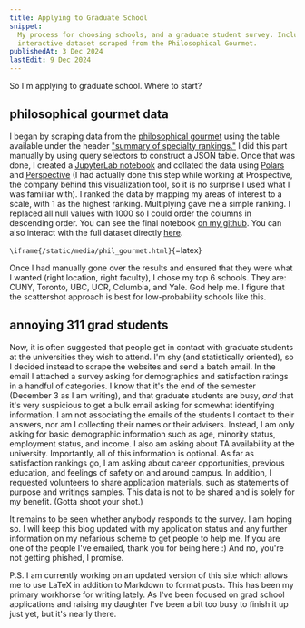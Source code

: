 ```yaml
---
title: Applying to Graduate School
snippet:
  My process for choosing schools, and a graduate student survey. Includes an
  interactive dataset scraped from the Philosophical Gourmet.
publishedAt: 3 Dec 2024
lastEdit: 9 Dec 2024
---
```


So I'm applying to graduate school. Where to start?

## philosophical gourmet data

I began by scraping data from the
[philosophical gourmet](https://www.philosophicalgourmet.com/summary-of-specialty-rankings/)
using the table available under the header
["summary of specialty rankings."](https://www.philosophicalgourmet.com/summary-of-specialty-rankings/)
I did this part manually by using query selectors to construct a JSON table.
Once that was done, I created a [JupyterLab notebook](https://jupyter.org) and
collated the data using [Polars](https://pola.rs) and
[Perspective](https://github.com/finos/perspective) (I had actually done this
step while working at Prospective, the company behind this visualization tool,
so it is no surprise I used what I was familiar with). I ranked the data by
mapping my areas of interest to a scale, with 1 as the highest ranking.
Multiplying gave me a simple ranking. I replaced all null values with 1000 so I
could order the columns in descending order. You can see the final notebook
[on my github](https://github.com/ada-x64/phil-gourmet). You can also interact
with the full dataset directly
[here](https://cdn.cubething.dev/phil_gourmet.html).

`\iframe{/static/media/phil_gourmet.html}`{=latex}

Once I had manually gone over the results and ensured that they were what I
wanted (right location, right faculty), I chose my top 6 schools. They are:
CUNY, Toronto, UBC, UCR, Columbia, and Yale. God help me. I figure that the
scattershot approach is best for low-probability schools like this.

## annoying 311 grad students

Now, it is often suggested that people get in contact with graduate students at
the universities they wish to attend. I'm shy (and statistically oriented), so I
decided instead to scrape the websites and send a batch email. In the email I
attached a survey asking for demographics and satisfaction ratings in a handful
of categories. I know that it's the end of the semester (December 3 as I am
writing), and that graduate students are busy, _and_ that it's very suspicious
to get a bulk email asking for somewhat identifying information. I am not
associating the emails of the students I contact to their answers, nor am I
collecting their names or their advisers. Instead, I am only asking for basic
demographic information such as age, minority status, employment status, and
income. I also am asking about TA availability at the university. Importantly,
all of this information is optional. As far as satisfaction rankings go, I am
asking about career opportunities, previous education, and feelings of safety on
and around campus. In addition, I requested volunteers to share application
materials, such as statements of purpose and writings samples. This data is not
to be shared and is solely for my benefit. (Gotta shoot your shot.)

It remains to be seen whether anybody responds to the survey. I am hoping so. I
will keep this blog updated with my application status and any further
information on my nefarious scheme to get people to help me. If you are one of
the people I've emailed, thank you for being here :) And no, you're not getting
phished, I promise.

P.S. I am currently working on an updated version of this site which allows me
to use LaTeX in addition to Markdown to format posts. This has been my primary
workhorse for writing lately. As I've been focused on grad school applications
and raising my daughter I've been a bit too busy to finish it up just yet, but
it's nearly there.
